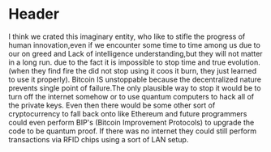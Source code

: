 <!-- TITLE: No Evel -->
<!-- SUBTITLE: we encounter some time to time among us -->

# Header 
I think we crated this imaginary entity, who like to stifle the progress of human innovation,even if we encounter some time to time among us due to our on greed and Lack of intelligence understanding,but
they will not matter in a long run. due to the fact it is impossible to stop time and true evolution. (when they find fire the did not stop using it coos it burn, they just learned to use it properly).
Bitcoin IS unstoppable because the decentralized nature prevents single point of failure.The only plausible way to stop it would be to turn off the internet somehow or to use quantum computers to hack all of the private keys. 
Even then there would be some other sort of cryptocurrency to fall back onto like Ethereum and future programmers could even perform BIP's (Bitcoin Improvement Protocols) to upgrade the code to be quantum proof. If there was no internet they could still perform transactions via RFID chips using a sort of LAN setup.